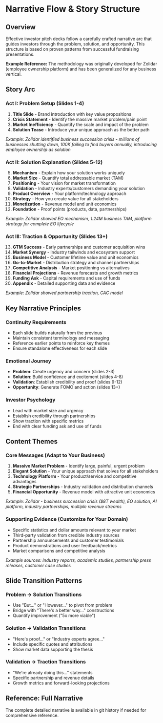 # Narrative Flow & Story Structure

## Overview
Effective investor pitch decks follow a carefully crafted narrative arc that guides investors through the problem, solution, and opportunity. This structure is based on proven patterns from successful fundraising presentations.

**Example Reference:** The methodology was originally developed for Zolidar (employee ownership platform) and has been generalized for any business vertical.

## Story Arc

### Act I: Problem Setup (Slides 1-4)
1. **Title Slide** - Brand introduction with key value propositions
2. **Crisis Statement** - Identify the massive market problem/pain point
3. **Market Inefficiency** - Quantify the scale and impact of the problem
4. **Solution Tease** - Introduce your unique approach as the better path

*Example: Zolidar identified business succession crisis - millions of businesses shutting down, 100K failing to find buyers annually, introducing employee ownership as solution*

### Act II: Solution Explanation (Slides 5-12)
5. **Mechanism** - Explain how your solution works uniquely
6. **Market Size** - Quantify total addressable market (TAM)
7. **Positioning** - Your vision for market transformation
8. **Validation** - Industry experts/customers demanding your solution
9. **Product Overview** - Your platform/technology approach
10. **Strategy** - How you create value for all stakeholders
11. **Monetization** - Revenue model and unit economics
12. **Foundation** - Proof points (products, data, partnerships)

*Example: Zolidar showed EO mechanism, 1.24M business TAM, platform strategy for complete EO lifecycle*

### Act III: Traction & Opportunity (Slides 13+)
13. **GTM Success** - Early partnerships and customer acquisition wins
14. **Market Synergy** - Industry tailwinds and ecosystem support
15. **Business Model** - Customer lifetime value and unit economics
16. **Go-to-Market** - Distribution strategy and channel partnerships
17. **Competitive Analysis** - Market positioning vs alternatives
18. **Financial Projections** - Revenue forecasts and growth metrics
19. **Funding Ask** - Capital requirements and use of funds
20. **Appendix** - Detailed supporting data and evidence

*Example: Zolidar showed partnership traction, CAC model*

## Key Narrative Principles

### Continuity Requirements
- Each slide builds naturally from the previous
- Maintain consistent terminology and messaging
- Reference earlier points to reinforce key themes
- Ensure standalone effectiveness for each slide

### Emotional Journey
- **Problem**: Create urgency and concern (slides 2-3)
- **Solution**: Build confidence and excitement (slides 4-8)
- **Validation**: Establish credibility and proof (slides 9-12)
- **Opportunity**: Generate FOMO and action (slides 13+)

### Investor Psychology
- Lead with market size and urgency
- Establish credibility through partnerships
- Show traction with specific metrics
- End with clear funding ask and use of funds

## Content Themes

### Core Messages (Adapt to Your Business)
1. **Massive Market Problem** - Identify large, painful, urgent problem
2. **Elegant Solution** - Your unique approach that solves for all stakeholders
3. **Technology Platform** - Your product/service and competitive advantages
4. **Strategic Partnerships** - Industry validation and distribution channels
5. **Financial Opportunity** - Revenue model with attractive unit economics

*Example: Zolidar - business succession crisis ($8T wealth), EO solution, AI platform, industry partnerships, multiple revenue streams*

### Supporting Evidence (Customize for Your Domain)
- Specific statistics and dollar amounts relevant to your market
- Third-party validation from credible industry sources
- Partnership announcements and customer testimonials
- Product demonstrations and user feedback/metrics
- Market comparisons and competitive analysis

*Example sources: Industry reports, academic studies, partnership press releases, customer case studies*

## Slide Transition Patterns

### Problem → Solution Transitions
- Use "But..." or "However..." to pivot from problem
- Bridge with "There's a better way..." constructions
- Quantify improvement ("5x more viable")

### Solution → Validation Transitions  
- "Here's proof..." or "Industry experts agree..."
- Include specific quotes and attributions
- Show market data supporting the thesis

### Validation → Traction Transitions
- "We're already doing this..." statements
- Specific partnership and revenue details
- Growth metrics and forward-looking projections

## Reference: Full Narrative
The complete detailed narrative is available in git history if needed for comprehensive reference. 